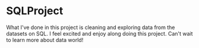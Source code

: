 # SQLProject

What I've done in this project is cleaning and exploring data from the datasets on SQL. I feel excited and enjoy along doing this project. Can't wait to learn more about data world!
